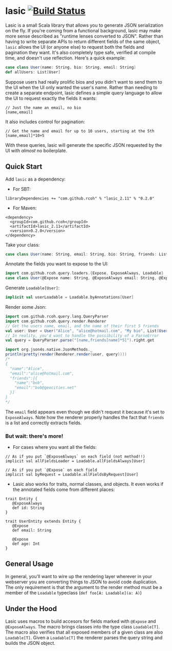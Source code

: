 # lasic [![Build Status](https://travis-ci.org/rcoh/lasic.svg?branch=master)](https://travis-ci.org/rcoh/lasic)
Lasic is a small Scala library that allows you to generate JSON serialization on the fly. If you're coming from a functional background, lasic may make more sense described as "runtime lenses converted to JSON". Rather than having to write separate APIs to return different fields of the same object, `lasic` allows the UI (or anyone else) to request both the fields and pagination they want. It's also completely type safe, verified at compile time, and doesn't use reflection. Here's a quick example:

```scala
case class User(name: String, bio: String, email: String)
def allUsers: List[User]
```
Suppose users had really prolific bios and you didn't want to send them to the UI when the UI only wanted the user's name. Rather than needing to create a separate endpoint, lasic defines a simple query language to allow the UI to request exactly the fields it wants:
```
// Just the name an email, no bio
[name,email]
```

It also includes control for pagination:
```
// Get the name and email for up to 10 users, starting at the 5th
[name,email]*10+5
```

With these queries, lasic will generate the specific JSON requested by the UI with _almost_ no boilerplate.

## Quick Start ##
Add `lasic` as a dependency:
* For SBT:
```
libraryDependencies += "com.github.rcoh" % "lasic_2.11" % "0.2.0"
```
* For Maven:
```
<dependency>
  <groupId>com.github.rcoh</groupId>
  <artifactId>lasic_2.11</artifactId>
  <version>0.2.0</version>
</dependency>
```


Take your class:
```scala
case class User(name: String, email: String, bio: String, friends: List[Friend], internalId: Int)
```
Annotate the fields you want to expose to the UI:
```scala
import com.github.rcoh.query.loaders.{Expose, ExposeAlways, Loadable}
case class User(@Expose name: String, @ExposeAlways email: String, @Expose bio: String, @Expose friends: List[User], internalId: Int)
```

Generate `Loadable[User]`:
```scala
implicit val userLoadable = Loadable.byAnnotations[User]
```

Render some Json:
```scala
import com.github.rcoh.query.lang.QueryParser
import com.github.rcoh.query.render.Renderer
// Get the users name, email, and the name of their first 5 friends
val user: User = User("Alice", "alice@hotmail.com", "My bio", List(User("bob", "bob@geocities.net",  "bob", List(), internalId = 0)), internalId = 1)
// In reality, you'd want to handle the possibility of a ParseError
val query = QueryParser.parse("[name,friends[name]*5]").right.get

import org.json4s.native.JsonMethods._
println(pretty(render(Renderer.render(user, query))))
/*
{
  "name":"Alice",
  "email":"alice@hotmail.com",
  "friends":[{
    "name":"bob",
    "email":"bob@geocities.net"
  }]
}
*/
```
The `email` field appears even though we didn't request it because it's set to `ExposeAlways`. Note how the renderer properly handles the fact that `friends` is a list and correctly extracts fields.

### But wait: there's more!
* For cases where you want all the fields:
```
// As if you put `@ExposeAlways` on each field (not method!!)
implicit val allFieldsLoader = Loadable.allFieldsAlways[User]

// As if you put `@Expose` on each field
implicit val byRequest = Loadable.allFieldsByRequest[User]
```
* Lasic also works for traits, normal classes, and objects. It even works if the annotated fields come from different places:
```
trait Entity {
   @ExposeAlways
   def id: String
}

trait UserEntity extends Entity {
   @Expose
   def email: String
   
   @Expose
   def age: Int
}
```

## General Usage ##
In general, you'll want to wire up the rendering layer wherever in your webserver you are converting things to JSON to avoid code duplication. The only requirement is that the argument to 
the render method must be a member of the `Loadable` typeclass (`def foo[A: Loadable](a: A)`)

## Under the Hood ##
Lasic uses macros to build accesors for fields marked with `@Expose` and `@ExposeAlways`. The macro brings classes into the type class `Loadable[T]`. The macro also verifies that all exposed members of a given class are also `Loadable[T]`. Given a `Loadable[T]` the renderer parses the query string and builds the JSON object.
